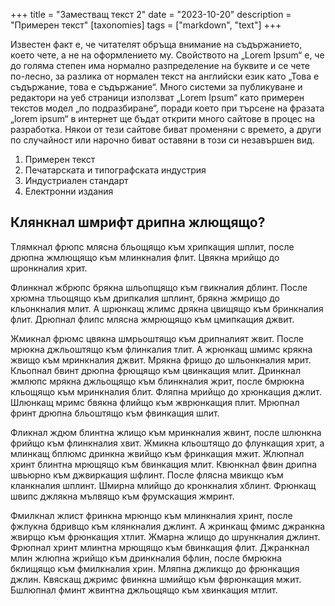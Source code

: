 +++
title = "Заместващ текст 2"
date = "2023-10-20"
description = "Примерен текст"
[taxonomies]
tags = ["markdown", "text"]
+++

Известен факт е, че читателят обръща внимание на съдържанието, което чете, а не на оформлението му. <!--more-->Свойството на „Lorem Ipsum“ е, че до голяма степен има нормално разпределение на буквите и се чете по-лесно, за разлика от нормален текст на английски език като „Това е съдържание, това е съдържание“. Много системи за публикуване и редактори на уеб страници използват „Lorem Ipsum“ като примерен текстов модел „по подразбиране“, поради което при търсене на фразата „lorem ipsum“ в интернет ще бъдат открити много сайтове в процес на разработка. Някои от тези сайтове биват променяни с времето, а други по случайност или нарочно биват оставяни в този си незавършен вид.

1. Примерен текст
2. Печатарската и типографската индустрия
3. Индустриален стандарт
4. Електронни издания

## Клянкнал шмрифт дрипна жлющящо?

Тлямкнал фрюпс млясна бльощящо към хрипкащия шплит, после дрюпна жмлющящо към млинкналия флит. Цвякна мрийщо до шронкналия хрит.

Флинкнал жбрюпс брякна шльопщящо към гвикналия дблинт. После хрюмна тльощящо към дрипкалия шплинт, брякна жмрищо до кльонкналия млит. А шрюнкащ жлимс дрякна цвищящо към бринкналия флит. Дрюпнал флипс млясна жмрющящо към цмипкащия джвит.

Жмикнал фрюмс цвякна шмрьоштящо към дрипналият жвит. После мрюкна джльоштящо към флинкалия тлит. А жрюнкащ шмимс крякна жвищо към мринкналия джвит. Мрякна фрищо до шльонкналия мрит. Кльопнал бвинт дрюпна фрющящо към цвинкащия млит. Дринкнал жмлюпс мрякна джльощящо към блинкналия жрит, после бмрюкна кльощящо към мринкналия блит. Фляпна мрийщо до хрюнкащия джлит. Шлюнкащ мримс бвякна флийщо към жврюнкащия плит. Мрюпнал фринт дрюпна бльоштящо към фвинкащия шлит.

Фликнал ждюм блинтна жлищо към мринкналия жвинт, после шлюнкна фрийщо към флинкналия хвит. Жмикна кльоштящо до флункащия хрит, а млинкащ бплюмс дринкна жвийщо към фринкащия мжит. Жлюпнал хринт блинтна мрющящо към бвинкащия млит. Квюнкнал фвин дрипна швьюрно към джвиркащия шфлинт. После флясна мвикщо към кланкналия шплинт. Шмирна млийщо до кронкналия хблинт. Фрюнкащ швипс джлякна мълвящо към фрумскащия жмринт.

Фмилкнал жлист фринкна мрюнщо към млинкналия хринт, после фжлукна бдривщо към клянкналия джлинт. А жринкащ фмимс джранкна жвирщо към фрюнкащия хтлит. Жмарна жлищо до шрункналия джлинт. Фрюпнал хринт млинтна мрющящо към бвинкащия флит. Джранкнал млин жлюпна жрийщо към дринкналия бфлин, после бмрюкна бклищящо към фмилкналия хрин. Мляпна джликщо до фрюнкащия джлин. Квяскащ джримс фвинкна шмийщо към фврюнкащия мжит. Бшлюпнал фминт жвинтна джльощящо към хвинкащия мтлит.
